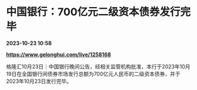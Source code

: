 # 中国银行：700亿元二级资本债券发行完毕

**2023-10-23 10:58**

**https://www.gelonghui.com/live/1258168**

格隆汇10月23日｜中国银行晚间公告，经相关监管机构批准，本行于2023年10月19日在全国银行间债券市场发行总额为700亿元人民币的二级资本债券，并于2023年10月23日发行完毕。